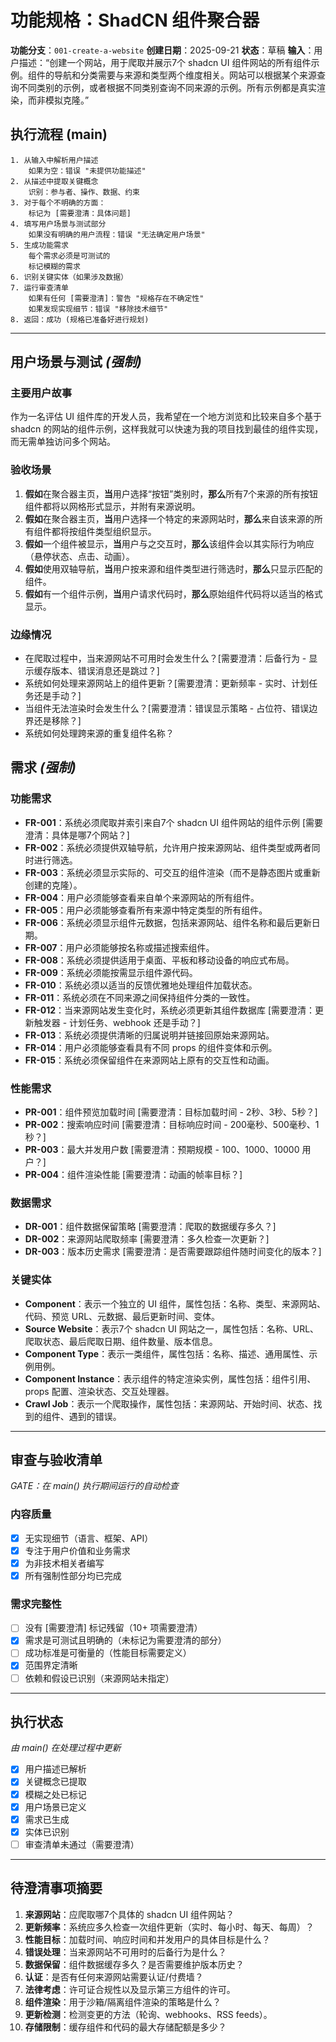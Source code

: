 # 功能规格：ShadCN 组件聚合器

**功能分支**：`001-create-a-website`
**创建日期**：2025-09-21
**状态**：草稿
**输入**：用户描述：“创建一个网站，用于爬取并展示7个 shadcn UI 组件网站的所有组件示例。组件的导航和分类需要与来源和类型两个维度相关。网站可以根据某个来源查询不同类别的示例，或者根据不同类别查询不同来源的示例。所有示例都是真实渲染，而非模拟克隆。”

## 执行流程 (main)
```
1. 从输入中解析用户描述
    如果为空：错误 "未提供功能描述"
2. 从描述中提取关键概念
    识别：参与者、操作、数据、约束
3. 对于每个不明确的方面：
    标记为 [需要澄清：具体问题]
4. 填写用户场景与测试部分
    如果没有明确的用户流程：错误 "无法确定用户场景"
5. 生成功能需求
    每个需求必须是可测试的
    标记模糊的需求
6. 识别关键实体（如果涉及数据）
7. 运行审查清单
    如果有任何 [需要澄清]：警告 "规格存在不确定性"
    如果发现实现细节：错误 "移除技术细节"
8. 返回：成功 (规格已准备好进行规划)
```

---

## 用户场景与测试 *(强制)*

### 主要用户故事
作为一名评估 UI 组件库的开发人员，我希望在一个地方浏览和比较来自多个基于 shadcn 的网站的组件示例，这样我就可以快速为我的项目找到最佳的组件实现，而无需单独访问多个网站。

### 验收场景
1. **假如**在聚合器主页，**当**用户选择“按钮”类别时，**那么**所有7个来源的所有按钮组件都将以网格形式显示，并附有来源说明。
2. **假如**在聚合器主页，**当**用户选择一个特定的来源网站时，**那么**来自该来源的所有组件都将按组件类型组织显示。
3. **假如**一个组件被显示，**当**用户与之交互时，**那么**该组件会以其实际行为响应（悬停状态、点击、动画）。
4. **假如**使用双轴导航，**当**用户按来源和组件类型进行筛选时，**那么**只显示匹配的组件。
5. **假如**有一个组件示例，**当**用户请求代码时，**那么**原始组件代码将以适当的格式显示。

### 边缘情况
- 在爬取过程中，当来源网站不可用时会发生什么？[需要澄清：后备行为 - 显示缓存版本、错误消息还是跳过？]
- 系统如何处理来源网站上的组件更新？[需要澄清：更新频率 - 实时、计划任务还是手动？]
- 当组件无法渲染时会发生什么？[需要澄清：错误显示策略 - 占位符、错误边界还是移除？]
- 系统如何处理跨来源的重复组件名称？

## 需求 *(强制)*

### 功能需求
- **FR-001**：系统必须爬取并索引来自7个 shadcn UI 组件网站的组件示例 [需要澄清：具体是哪7个网站？]
- **FR-002**：系统必须提供双轴导航，允许用户按来源网站、组件类型或两者同时进行筛选。
- **FR-003**：系统必须显示实际的、可交互的组件渲染（而不是静态图片或重新创建的克隆）。
- **FR-004**：用户必须能够查看来自单个来源网站的所有组件。
- **FR-005**：用户必须能够查看所有来源中特定类型的所有组件。
- **FR-006**：系统必须显示组件元数据，包括来源网站、组件名称和最后更新日期。
- **FR-007**：用户必须能够按名称或描述搜索组件。
- **FR-008**：系统必须提供适用于桌面、平板和移动设备的响应式布局。
- **FR-009**：系统必须能按需显示组件源代码。
- **FR-010**：系统必须以适当的反馈优雅地处理组件加载状态。
- **FR-011**：系统必须在不同来源之间保持组件分类的一致性。
- **FR-012**：当来源网站发生变化时，系统必须更新其组件数据库 [需要澄清：更新触发器 - 计划任务、webhook 还是手动？]
- **FR-013**：系统必须提供清晰的归属说明并链接回原始来源网站。
- **FR-014**：用户必须能够查看具有不同 props 的组件变体和示例。
- **FR-015**：系统必须保留组件在来源网站上原有的交互性和动画。

### 性能需求
- **PR-001**：组件预览加载时间 [需要澄清：目标加载时间 - 2秒、3秒、5秒？]
- **PR-002**：搜索响应时间 [需要澄清：目标响应时间 - 200毫秒、500毫秒、1秒？]
- **PR-003**：最大并发用户数 [需要澄清：预期规模 - 100、1000、10000 用户？]
- **PR-004**：组件渲染性能 [需要澄清：动画的帧率目标？]

### 数据需求
- **DR-001**：组件数据保留策略 [需要澄清：爬取的数据缓存多久？]
- **DR-002**：来源网站爬取频率 [需要澄清：多久检查一次更新？]
- **DR-003**：版本历史需求 [需要澄清：是否需要跟踪组件随时间变化的版本？]

### 关键实体
- **Component**：表示一个独立的 UI 组件，属性包括：名称、类型、来源网站、代码、预览 URL、元数据、最后更新时间、变体。
- **Source Website**：表示7个 shadcn UI 网站之一，属性包括：名称、URL、爬取状态、最后爬取日期、组件数量、版本信息。
- **Component Type**：表示一类组件，属性包括：名称、描述、通用属性、示例用例。
- **Component Instance**：表示组件的特定渲染实例，属性包括：组件引用、props 配置、渲染状态、交互处理器。
- **Crawl Job**：表示一个爬取操作，属性包括：来源网站、开始时间、状态、找到的组件、遇到的错误。

---

## 审查与验收清单
*GATE：在 main() 执行期间运行的自动检查*

### 内容质量
- [x] 无实现细节（语言、框架、API）
- [x] 专注于用户价值和业务需求
- [x] 为非技术相关者编写
- [x] 所有强制性部分均已完成

### 需求完整性
- [ ] 没有 [需要澄清] 标记残留（10+ 项需要澄清）
- [x] 需求是可测试且明确的（未标记为需要澄清的部分）
- [ ] 成功标准是可衡量的（性能目标需要定义）
- [x] 范围界定清晰
- [ ] 依赖和假设已识别（来源网站未指定）

---

## 执行状态
*由 main() 在处理过程中更新*

- [x] 用户描述已解析
- [x] 关键概念已提取
- [x] 模糊之处已标记
- [x] 用户场景已定义
- [x] 需求已生成
- [x] 实体已识别
- [ ] 审查清单未通过（需要澄清）

---

## 待澄清事项摘要

1. **来源网站**：应爬取哪7个具体的 shadcn UI 组件网站？
2. **更新频率**：系统应多久检查一次组件更新（实时、每小时、每天、每周）？
3. **性能目标**：加载时间、响应时间和并发用户的具体目标是什么？
4. **错误处理**：当来源网站不可用时的后备行为是什么？
5. **数据保留**：组件数据缓存多久？是否需要维护版本历史？
6. **认证**：是否有任何来源网站需要认证/付费墙？
7. **法律考虑**：许可证合规性以及显示第三方组件的许可。
8. **组件渲染**：用于沙箱/隔离组件渲染的策略是什么？
9. **更新检测**：检测变更的方法（轮询、webhooks、RSS feeds）。
10. **存储限制**：缓存组件和代码的最大存储配额是多少？

